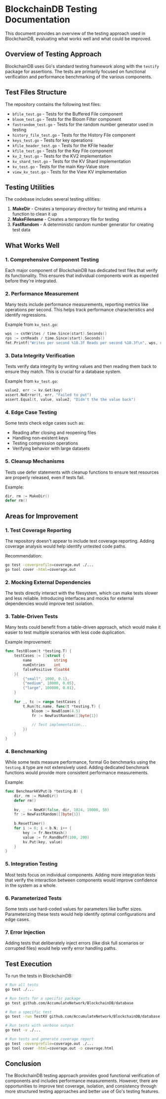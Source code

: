 # BlockchainDB Testing Documentation

This document provides an overview of the testing approach used in BlockchainDB, evaluating what works well and what could be improved.

## Overview of Testing Approach

BlockchainDB uses Go's standard testing framework along with the `testify` package for assertions. The tests are primarily focused on functional verification and performance benchmarking of the various components.

## Test Files Structure

The repository contains the following test files:

- `bfile_test.go` - Tests for the Buffered File component
- `bloom_test.go` - Tests for the Bloom Filter component
- `fastrandom_test.go` - Tests for the random number generator used in testing
- `history_file_test.go` - Tests for the History File component
- `keys_test.go` - Tests for key operations
- `kfile_header_test.go` - Tests for the KFile header
- `kfile_test.go` - Tests for the Key File component
- `kv_2_test.go` - Tests for the KV2 implementation
- `kv_shard_test.go` - Tests for the KV Shard implementation
- `kv_test.go` - Tests for the main Key-Value store
- `view_kv_test.go` - Tests for the View KV implementation

## Testing Utilities

The codebase includes several testing utilities:

1. **MakeDir** - Creates a temporary directory for testing and returns a function to clean it up
2. **MakeFilename** - Creates a temporary file for testing
3. **FastRandom** - A deterministic random number generator for creating test data

## What Works Well

### 1. Comprehensive Component Testing

Each major component of BlockchainDB has dedicated test files that verify its functionality. This ensures that individual components work as expected before they're integrated.

### 2. Performance Measurement

Many tests include performance measurements, reporting metrics like operations per second. This helps track performance characteristics and identify regressions.

Example from `kv_test.go`:
```go
wps := cntWrites / time.Since(start).Seconds()
rps := cntReads / time.Since(start).Seconds()
fmt.Printf("Writes per second %10.3f Reads per second %10.3f\n", wps, rps)
```

### 3. Data Integrity Verification

Tests verify data integrity by writing values and then reading them back to ensure they match. This is crucial for a database system.

Example from `kv_test.go`:
```go
value2, err := kv.Get(key)
assert.NoError(t, err, "Failed to put")
assert.Equal(t, value, value2, "Didn't the the value back")
```

### 4. Edge Case Testing

Some tests check edge cases such as:
- Reading after closing and reopening files
- Handling non-existent keys
- Testing compression operations
- Verifying behavior with large datasets

### 5. Cleanup Mechanisms

Tests use defer statements with cleanup functions to ensure test resources are properly released, even if tests fail.

Example:
```go
dir, rm := MakeDir()
defer rm()
```

## Areas for Improvement

### 1. Test Coverage Reporting

The repository doesn't appear to include test coverage reporting. Adding coverage analysis would help identify untested code paths.

Recommendation:
```bash
go test -coverprofile=coverage.out ./...
go tool cover -html=coverage.out
```

### 2. Mocking External Dependencies

The tests directly interact with the filesystem, which can make tests slower and less reliable. Introducing interfaces and mocks for external dependencies would improve test isolation.

### 3. Table-Driven Tests

Many tests could benefit from a table-driven approach, which would make it easier to test multiple scenarios with less code duplication.

Example improvement:
```go
func TestBloom(t *testing.T) {
    testCases := []struct {
        name          string
        numEntries    int
        falsePositive float64
    }{
        {"small", 1000, 0.1},
        {"medium", 10000, 0.05},
        {"large", 100000, 0.01},
    }
    
    for _, tc := range testCases {
        t.Run(tc.name, func(t *testing.T) {
            bloom := NewBloom(4.5)
            fr := NewFastRandom([]byte{1})
            
            // Test implementation...
        })
    }
}
```

### 4. Benchmarking

While some tests measure performance, formal Go benchmarks using the `testing.B` type are not extensively used. Adding dedicated benchmark functions would provide more consistent performance measurements.

Example:
```go
func BenchmarkKVPut(b *testing.B) {
    dir, rm := MakeDir()
    defer rm()
    
    kv, _ := NewKV(false, dir, 1024, 10000, 50)
    fr := NewFastRandom([]byte{1})
    
    b.ResetTimer()
    for i := 0; i < b.N; i++ {
        key := fr.NextHash()
        value := fr.RandBuff(100, 200)
        kv.Put(key, value)
    }
}
```

### 5. Integration Testing

Most tests focus on individual components. Adding more integration tests that verify the interaction between components would improve confidence in the system as a whole.

### 6. Parameterized Tests

Some tests use hard-coded values for parameters like buffer sizes. Parameterizing these tests would help identify optimal configurations and edge cases.

### 7. Error Injection

Adding tests that deliberately inject errors (like disk full scenarios or corrupted files) would help verify error handling paths.

## Test Execution

To run the tests in BlockchainDB:

```bash
# Run all tests
go test ./...

# Run tests for a specific package
go test github.com/AccumulateNetwork/BlockchainDB/database

# Run a specific test
go test -run TestKV github.com/AccumulateNetwork/BlockchainDB/database

# Run tests with verbose output
go test -v ./...

# Run tests and generate coverage report
go test -coverprofile=coverage.out ./...
go tool cover -html=coverage.out -o coverage.html
```

## Conclusion

The BlockchainDB testing approach provides good functional verification of components and includes performance measurements. However, there are opportunities to improve test coverage, isolation, and consistency through more structured testing approaches and better use of Go's testing features.
